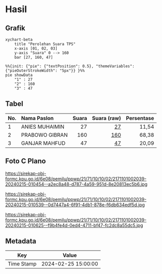 # Hasil

## Grafik

```mermaid
xychart-beta
    title "Perolehan Suara TPS"
    x-axis [01, 02, 03]
    y-axis "Suara" 0 --> 160
    bar [27, 160, 47]
```

```mermaid
%%{init: {"pie": {"textPosition": 0.5}, "themeVariables": {"pieOuterStrokeWidth": "5px"}} }%%
pie showData
    "1" : 27
    "2" : 160
    "3" : 47
```

## Tabel

| No. | Nama Paslon    | Suara | Suara (raw) | Persentase |
|:--- |:-------------- | -----:| -----------:| ----------:|
| 1   | ANIES MUHAIMIN | 27    | [27][p-1]   | 11,54      |
| 2   | PRABOWO GIBRAN | 160   | [160][p-2]  | 68,38      |
| 3   | GANJAR MAHFUD  | 47    | [47][p-3]   | 20,09      |


[p-1]: https://github.com/gigit-pemilu/pemilu-2024-21-kepulauan-riau/blob/main/pilpres/hitung-suara/sub/21-kepulauan-riau/sub/71-kota-batam/sub/10-batam-kota/sub/1002-taman-baloi/sub/039-tps/sub/paslon-1.txt
[p-2]: https://github.com/gigit-pemilu/pemilu-2024-21-kepulauan-riau/blob/main/pilpres/hitung-suara/sub/21-kepulauan-riau/sub/71-kota-batam/sub/10-batam-kota/sub/1002-taman-baloi/sub/039-tps/sub/paslon-2.txt
[p-3]: https://github.com/gigit-pemilu/pemilu-2024-21-kepulauan-riau/blob/main/pilpres/hitung-suara/sub/21-kepulauan-riau/sub/71-kota-batam/sub/10-batam-kota/sub/1002-taman-baloi/sub/039-tps/sub/paslon-3.txt

## Foto C Plano

https://sirekap-obj-formc.kpu.go.id/6e08/pemilu/ppwp/21/71/10/10/02/2171101002039-20240215-010454--a2ec8a48-d787-4a59-951d-8e20813ec5b6.jpg

https://sirekap-obj-formc.kpu.go.id/6e08/pemilu/ppwp/21/71/10/10/02/2171101002039-20240215-010539--0d7447a4-6f91-4db1-878e-f6db634edf5d.jpg

https://sirekap-obj-formc.kpu.go.id/6e08/pemilu/ppwp/21/71/10/10/02/2171101002039-20240215-010625--f9b4fe4d-0ed4-4711-bf47-fc2dc8a55dc5.jpg


## Metadata

| Key        | Value               |
| ---------- | ------------------- |
| Time Stamp | 2024-02-25 15:00:00 |



